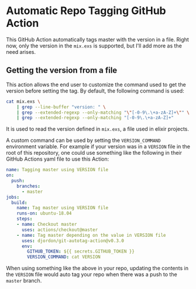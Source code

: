 # Automatic Repo Tagging GitHub Action

This GitHub Action automatically tags master with the version in a file. Right now, only the version in the `mix.exs` is supported, but I'll add more as the need arises.


## Getting the version from a file

This action allows the end user to customize the command used to get the version before setting the tag. By default, the following command is used:
```bash
cat mix.exs \
    | grep --line-buffer "version: " \
    | grep --extended-regexp --only-matching "\"[-0-9\.\+a-zA-Z]+\"" \
    | grep --extended-regexp --only-matching "[-0-9\.\+a-zA-Z]+"
```
It is used to read the version defined in `mix.exs`, a file used in elixir projects. 

A custom command can be used by setting the `VERSION_COMMAND` environment variable. For example if your version was in a `VERSION` file in the root of this repository, one could use something like the following in their GitHub Actions yaml file to use this Action:
```yaml
name: Tagging master using VERSION file
on: 
  push:
    branches:
      - master 
jobs:
  build:
    name: Tag master using VERSION file
    runs-on: ubuntu-18.04    
    steps:
    - name: Checkout master
      uses: actions/checkout@master
    - name: Tag master depending on the value in VERSION file
      uses: djordon/git-autotag-action@v0.3.0
      env:
        GITHUB_TOKEN: ${{ secrets.GITHUB_TOKEN }}
        VERSION_COMMAND: cat VERSION
```
When using something like the above in your repo, updating the contents in the `VERSION` file would auto tag your repo when there was a push to the `master` branch.
